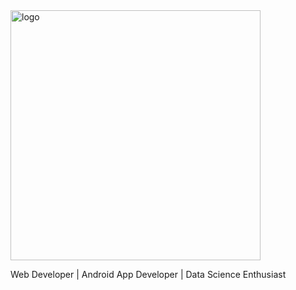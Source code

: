 <img src="https://github.com/Parag357/Parag357/blob/master/logo.png" widht="800"  height="400" alt="logo">

Web Developer | Android App Developer | Data Science Enthusiast
